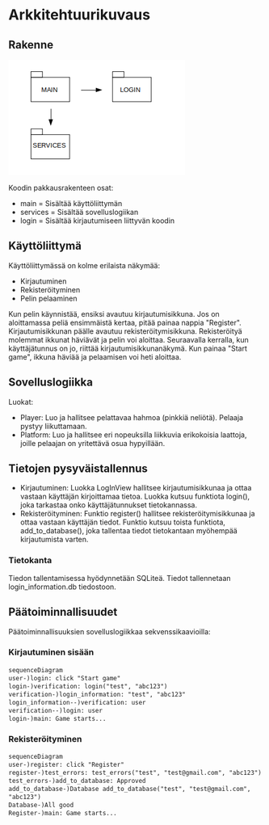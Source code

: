 # Arkkitehtuurikuvaus

## Rakenne
![Pakkausrakenne](./kuvat/pakkauskaavio.png)

Koodin pakkausrakenteen osat:
* main = Sisältää käyttöliittymän
* services = Sisältää sovelluslogiikan
* login = Sisältää kirjautumiseen liittyvän koodin


## Käyttöliittymä
Käyttöliittymässä on kolme erilaista näkymää: 
- Kirjautuminen
- Rekisteröityminen
- Pelin pelaaminen

Kun pelin käynnistää, ensiksi avautuu kirjautumisikkuna. Jos on aloittamassa peliä ensimmäistä kertaa, pitää painaa nappia "Register". Kirjautumisikkunan päälle avautuu rekisteröitymisikkuna. Rekisteröityä molemmat ikkunat häviävät ja pelin voi aloittaa. Seuraavalla kerralla, kun käyttäjätunnus on jo, riittää kirjautumisikkunanäkymä. Kun painaa "Start game", ikkuna häviää ja pelaamisen voi heti aloittaa.

## Sovelluslogiikka
Luokat:
* Player: Luo ja hallitsee pelattavaa hahmoa (pinkkiä neliötä). Pelaaja pystyy liikuttamaan.
* Platform: Luo ja hallitsee eri nopeuksilla liikkuvia erikokoisia laattoja, joille pelaajan on yritettävä osua hypyillään.

## Tietojen pysyväistallennus
- Kirjautuminen:
Luokka LogInView hallitsee kirjautumisikkunaa ja ottaa vastaan käyttäjän kirjoittamaa tietoa. Luokka kutsuu funktiota login(), joka tarkastaa onko käyttäjätunnukset tietokannassa.
- Rekisteröityminen:
Funktio register() hallitsee rekisteröitymisikkunaa ja ottaa vastaan käyttäjän tiedot. Funktio kutsuu toista funktiota, add_to_database(), joka tallentaa tiedot tietokantaan myöhempää kirjautumista varten.
### Tietokanta
Tiedon tallentamisessa hyödynnetään SQLiteä. Tiedot tallennetaan login_information.db tiedostoon.

## Päätoiminnallisuudet
Päätoiminnallisuuksien sovelluslogiikkaa sekvenssikaavioilla:
### Kirjautuminen sisään
```mermaid
sequenceDiagram
user-)login: click "Start game"
login-)verification: login("test", "abc123")
verification-)login_information: "test", "abc123"
login_information--)verification: user
verification--)login: user
login-)main: Game starts...

```

### Rekisteröityminen
```mermaid
sequenceDiagram
user-)register: click "Register"
register-)test_errors: test_errors("test", "test@gmail.com", "abc123")
test_errors-)add_to_database: Approved
add_to_database-)Database add_to_database("test", "test@gmail.com", "abc123")
Database-)All good
Register-)main: Game starts...

```

